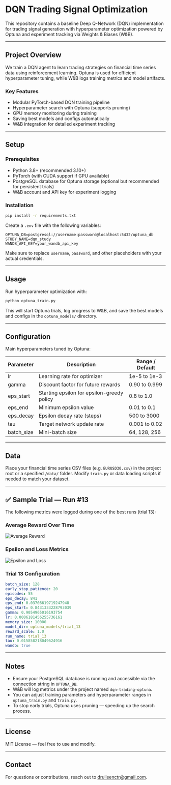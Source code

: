 # DQN Trading Signal Optimization

This repository contains a baseline Deep Q-Network (DQN) implementation for trading signal generation with hyperparameter optimization powered by Optuna and experiment tracking via Weights & Biases (W&B).

---

## Project Overview

We train a DQN agent to learn trading strategies on financial time series data using reinforcement learning. Optuna is used for efficient hyperparameter tuning, while W&B logs training metrics and model artifacts.

### Key Features

- Modular PyTorch-based DQN training pipeline
- Hyperparameter search with Optuna (supports pruning)
- GPU memory monitoring during training
- Saving best models and configs automatically
- W&B integration for detailed experiment tracking

---

## Setup

### Prerequisites

- Python 3.8+ (recommended 3.10+)
- PyTorch (with CUDA support if GPU available)
- PostgreSQL database for Optuna storage (optional but recommended for persistent trials)
- W&B account and API key for experiment logging

### Installation

```bash
pip install -r requirements.txt
````

Create a `.env` file with the following variables:

```
OPTUNA_DB=postgresql://username:password@localhost:5432/optuna_db
STUDY_NAME=dqn_study
WANDB_API_KEY=your_wandb_api_key
```

Make sure to replace `username`, `password`, and other placeholders with your actual credentials.

---

## Usage

Run hyperparameter optimization with:

```bash
python optuna_train.py
```

This will start Optuna trials, log progress to W\&B, and save the best models and configs in the `optuna_models/` directory.

---

## Configuration

Main hyperparameters tuned by Optuna:

| Parameter   | Description                                | Range / Default |
| ----------- | ------------------------------------------ | --------------- |
| lr          | Learning rate for optimizer                | 1e-5 to 1e-3    |
| gamma       | Discount factor for future rewards         | 0.90 to 0.999   |
| eps\_start  | Starting epsilon for epsilon-greedy policy | 0.8 to 1.0      |
| eps\_end    | Minimum epsilon value                      | 0.01 to 0.1     |
| eps\_decay  | Epsilon decay rate (steps)                 | 500 to 3000     |
| tau         | Target network update rate                 | 0.001 to 0.02   |
| batch\_size | Mini-batch size                            | 64, 128, 256    |

---

## Data

Place your financial time series CSV files (e.g. `EURUSD30.csv`) in the project root or a specified `/data/` folder.
Modify `train.py` or data loading scripts if needed to match your dataset.

---

## ✅ Sample Trial — Run #13

The following metrics were logged during one of the best runs (trial 13):

### Average Reward Over Time

![Average Reward](docs/assets/wandb_chart_1.png)

### Epsilon and Loss Metrics

![Epsilon and Loss](docs/assets/wandb_chart_2.png)

### Trial 13 Configuration

```yaml
batch_size: 128
early_stop_patience: 20
episodes: 55
eps_decay: 841
eps_end: 0.03708619719247948
eps_start: 0.8431333228793039
gamma: 0.9054965016193754
lr: 0.0006181456255736161
memory_size: 10000
model_dir: optuna_models/trial_13
reward_scale: 1.0
run_name: trial_13
tau: 0.015858218049624916
wandb: true
```

---

## Notes

* Ensure your PostgreSQL database is running and accessible via the connection string in `OPTUNA_DB`.
* W\&B will log metrics under the project named `dqn-trading-optuna`.
* You can adjust training parameters and hyperparameter ranges in `optuna_train.py` and `train.py`.
* To stop early trials, Optuna uses pruning — speeding up the search process.

---

## License

MIT License — feel free to use and modify.

---

## Contact

For questions or contributions, reach out to [druilsenctr@gmail.com](mailto:druilsenctr@gmail.com).

```
